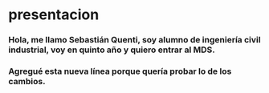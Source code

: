 # presentacion
### Hola, me llamo Sebastián Quenti, soy alumno de ingeniería civil industrial, voy en quinto año y quiero entrar al MDS. 
### Agregué esta nueva línea porque quería probar lo de los cambios.
